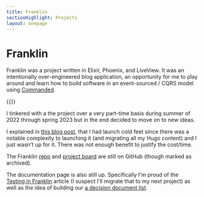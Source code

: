 ```yaml
---
title: Franklin
sectionHighlight: Projects
layout: onepage
---
```


# Franklin

Franklin was a project written in Elixir, Phoenix, and LiveView. It was an intentionally over-engineered blog application, an opportunity for me to play around and learn how to build software in an event-sourced / CQRS model using [Commanded](https://github.com/commanded/commanded).

{{<youtube dGKxhR-h7PM>}}

I tinkered with a the project over a very part-time basis during summer of 2022 through spring 2023 but in the end decided to move on to new ideas.

I explained in [this blog post](https://mikezornek.com/posts/2023/5/side-project-launch-cold-feet/), that I had launch cold feet since there was a notable complexity to launching it (and migrating all my Hugo content) and I just wasn't up for it. There was not enough benefit to justify the cost/time.

The Franklin [repo](https://github.com/zorn/franklin) and [project board](https://github.com/users/zorn/projects/1/views/5) are still on GitHub (though marked as archived).

The documentation page is also still up. Specifically I'm proud of the [Testing in Franklin](https://zorn.github.io/franklin/testing.html) article (I suspect I'll migrate that to my next project) as well as the idea of building our [a decision document list](https://zorn.github.io/franklin/about.html).
